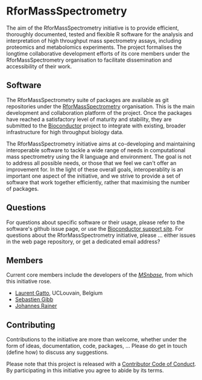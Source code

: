 # RforMassSpectrometry

The aim of the RforMassSpectrometry initiative is to provide
efficient, thoroughly documented, tested and flexible R software for
the analysis and interpretation of high throughput mass spectrometry
assays, including proteomics and metabolomics experiments. The project
formalises the longtime collaborative development efforts of its core
members under the RforMassSpectrometry organisation to facilitate
dissemination and accessibility of their work.

## Software

The RforMassSpectrometry suite of packages are available as git
repositories under the
[RforMassSpectrometry](https://github.com/RforMassSpectrometry)
organisation. This is the main development and collaboration platform
of the project. Once the packages have reached a satisfactory level of
maturity and stability, they are submitted to the
[Bioconductor](http://www.bioconductor.org) project to integrate with
existing, broader infrastructure for high throughput biology data.

The RforMassSpectrometry initiative aims at co-developing and
maintaining interoperable software to tackle a wide range of needs in
computational mass spectrometry using the R language and
environment. The goal is not to address all possible needs, or those
that we feel we can't offer an improvement for. In the light of these
overall goals, interoperablity is an important one aspect of the
initiative, and we strive to provide a set of software that work
together efficiently, rather that maximising the number of packages.

## Questions

For questions about specific software or their usage, please refer to
the software's github issue page, or use the [Bioconductor support
site](http://support.bioconductor.org/). For questions about the
RforMassSpectrometry initiative, please ... either issues in the web
page repository, or get a dedicated email address?

## Members

Current core members include the developers of the *[MSnbase](https://bioconductor.org/packages/3.10/MSnbase)*,
from which this initiative rose.

- [Laurent Gatto](https://github.com/lgatto), UCLouvain, Belgium
- [Sebastien Gibb](https://github.com/sgibb)
- [Johannes Rainer](https://github.com/jorainer)

## Contributing

Contributions to the initiative are more than welcome, whether under
the form of ideas, documentation, code, packages, ... Please do get in
touch (define how) to discuss any suggestions.

Please note that this project is released with a [Contributor Code of
Conduct](https://github.com/RforMassSpectrometry/RforMassSpectrometry.github.bio/blob/master/CONDUCT.md). By
participating in this initiative you agree to abide by its terms.

